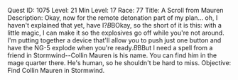 Quest ID: 1075
Level: 21
Min Level: 17
Race: 77
Title: A Scroll from Mauren
Description: Okay, now for the remote detonation part of my plan... oh, I haven't explained that yet, have I?$B$BOkay, so the short of it is this: with a little magic, I can make it so the explosives go off while you're not around. I'm putting together a device that'll allow you to push just one button and have the NG-5 explode when you're ready.$B$BBut I need a spell from a friend in Stormwind--Collin Mauren is his name. You can find him in the mage quarter there. He's human, so he shouldn't be hard to miss.
Objective: Find Collin Mauren in Stormwind.
